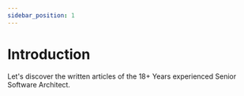 ```yaml
---
sidebar_position: 1
---
```


# Introduction

Let's discover the written articles of the 18+ Years experienced Senior Software Architect.

